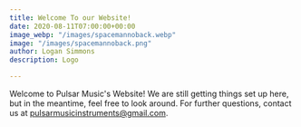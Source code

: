```yaml
---
title: Welcome To our Website!
date: 2020-08-11T07:00:00+00:00
image_webp: "/images/spacemannoback.webp"
image: "/images/spacemannoback.png"
author: Logan Simmons
description: Logo

---
```

Welcome to Pulsar Music's Website! We are still getting things set up here, but in the meantime, feel free to look around. For further questions, contact us at pulsarmusicinstruments@gmail.com.